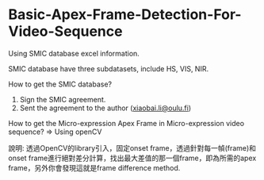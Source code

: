 # Basic-Apex-Frame-Detection-For-Video-Sequence

Using SMIC database excel information.

SMIC database have three subdatasets, include HS, VIS, NIR.

How to get the SMIC database?
1. Sign the SMIC agreement.
2. Sent the agreement to the author (xiaobai.li@oulu.fi)


How to get the Micro-expression Apex Frame in Micro-expression video sequence?
=> Using openCV

說明:
透過OpenCV的library引入，固定onset frame，透過針對每一幀(frame)和onset frame進行絕對差分計算，找出最大差值的那一個frame，即為所需的apex frame，另外你會發現這就是frame difference method.
